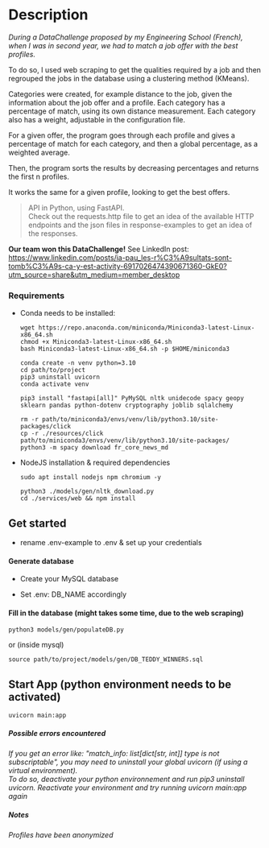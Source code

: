 # Description

_During a DataChallenge proposed by my Engineering School (French), when I was in second year, we had to match a job offer with the best profiles._

To do so, I used web scraping to get the qualities required by a job and then regrouped the jobs in the database using a clustering method (KMeans).

Categories were created, for example distance to the job, given the information about the job offer and a profile. Each category has a percentage of match, using its own distance measurement.
Each category also has a weight, adjustable in the configuration file.

For a given offer, the program goes through each profile and gives a percentage of match for each category, and then a global percentage, as a weighted average.

Then, the program sorts the results by decreasing percentages and returns the first n profiles.

It works the same for a given profile, looking to get the best offers.

> API in Python, using FastAPI.\
> Check out the requests.http file to get an idea of the available HTTP endpoints and the json files in response-examples to get an idea of the responses.

**Our team won this DataChallenge!** See LinkedIn post: https://www.linkedin.com/posts/ia-pau_les-r%C3%A9sultats-sont-tomb%C3%A9s-ca-y-est-activity-6917026474390671360-GkE0?utm_source=share&utm_medium=member_desktop

### Requirements

-   Conda needs to be installed:

        wget https://repo.anaconda.com/miniconda/Miniconda3-latest-Linux-x86_64.sh
        chmod +x Miniconda3-latest-Linux-x86_64.sh
        bash Miniconda3-latest-Linux-x86_64.sh -p $HOME/miniconda3

        conda create -n venv python=3.10
        cd path/to/project
        pip3 uninstall uvicorn
        conda activate venv

        pip3 install "fastapi[all]" PyMySQL nltk unidecode spacy geopy sklearn pandas python-dotenv cryptography joblib sqlalchemy

        rm -r path/to/miniconda3/envs/venv/lib/python3.10/site-packages/click
        cp -r ./resources/click path/to/miniconda3/envs/venv/lib/python3.10/site-packages/
        python3 -m spacy download fr_core_news_md

-   NodeJS installation & required dependencies

        sudo apt install nodejs npm chromium -y

        python3 ./models/gen/nltk_download.py
        cd ./services/web && npm install

## Get started

-   rename .env-example to .env & set up your credentials

#### Generate database

-   Create your MySQL database

-   Set .env: DB_NAME accordingly

#### Fill in the database (might takes some time, due to the web scraping)

    python3 models/gen/populateDB.py

or (inside mysql)

    source path/to/project/models/gen/DB_TEDDY_WINNERS.sql

## Start App (python environment needs to be activated)

    uvicorn main:app

##### Possible errors encountered

_If you get an error like: "match_info: list[dict[str, int]] type is not subscriptable", you may need to uninstall your global uvicorn (if using a virtual environment)._\
_To do so, deactivate your python environnement and run pip3 uninstall uvicorn. Reactivate your environment and try running uvicorn main:app again_

##### Notes

_Profiles have been anonymized_
